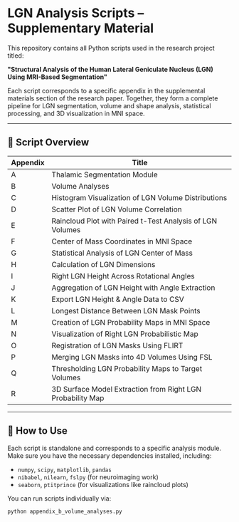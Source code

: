# LGN Analysis Scripts – Supplementary Material

This repository contains all Python scripts used in the research project titled:

**"Structural Analysis of the Human Lateral Geniculate Nucleus (LGN) Using MRI-Based Segmentation"**

Each script corresponds to a specific appendix in the supplemental materials section of the research paper. Together, they form a complete pipeline for LGN segmentation, volume and shape analysis, statistical processing, and 3D visualization in MNI space.

---

## 📁 Script Overview

|Appendix  | Title                                                                 
|----------|-----------------------------------------------------------------------
| A        | Thalamic Segmentation Module 
| B        | Volume Analyses 
| C        | Histogram Visualization of LGN Volume Distributions 
| D        | Scatter Plot of LGN Volume Correlation
| E        | Raincloud Plot with Paired t-Test Analysis of LGN Volumes
| F        | Center of Mass Coordinates in MNI Space
| G        | Statistical Analysis of LGN Center of Mass
| H        | Calculation of LGN Dimensions
| I        | Right LGN Height Across Rotational Angles
| J        | Aggregation of LGN Height with Angle Extraction
| K        | Export LGN Height & Angle Data to CSV
| L        | Longest Distance Between LGN Mask Points
| M        | Creation of LGN Probability Maps in MNI Space
| N        | Visualization of Right LGN Probabilistic Map
| O        | Registration of LGN Masks Using FLIRT
| P        | Merging LGN Masks into 4D Volumes Using FSL 
| Q        | Thresholding LGN Probability Maps to Target Volumes
| R        | 3D Surface Model Extraction from Right LGN Probability Map

---

## 🧪 How to Use

Each script is standalone and corresponds to a specific analysis module. Make sure you have the necessary dependencies installed, including:

- `numpy`, `scipy`, `matplotlib`, `pandas`
- `nibabel`, `nilearn`, `fslpy` (for neuroimaging work)
- `seaborn`, `ptitprince` (for visualizations like raincloud plots)

You can run scripts individually via:

```bash
python appendix_b_volume_analyses.py
